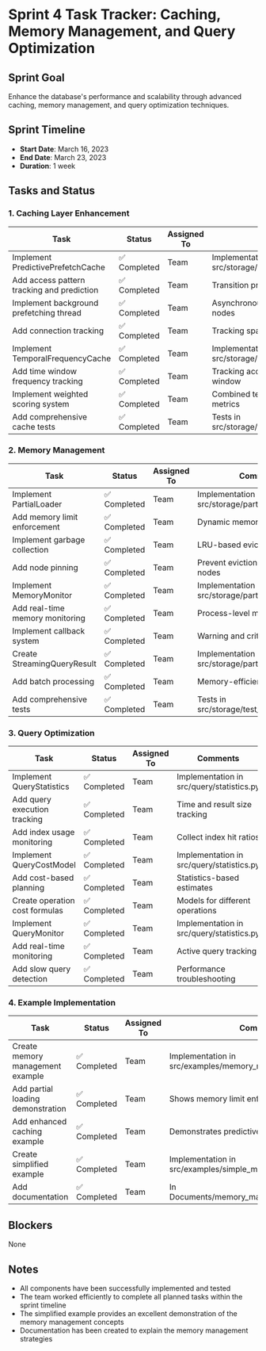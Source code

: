 # Sprint 4 Task Tracker: Caching, Memory Management, and Query Optimization

## Sprint Goal
Enhance the database's performance and scalability through advanced caching, memory management, and query optimization techniques.

## Sprint Timeline
- **Start Date**: March 16, 2023
- **End Date**: March 23, 2023
- **Duration**: 1 week

## Tasks and Status

### 1. Caching Layer Enhancement

| Task | Status | Assigned To | Comments |
|------|--------|-------------|----------|
| Implement PredictivePrefetchCache | ✅ Completed | Team | Implementation in src/storage/cache.py |
| Add access pattern tracking and prediction | ✅ Completed | Team | Transition probabilities implemented |
| Implement background prefetching thread | ✅ Completed | Team | Asynchronous loading of predicted nodes |
| Add connection tracking | ✅ Completed | Team | Tracking spatial relationships |
| Implement TemporalFrequencyCache | ✅ Completed | Team | Implementation in src/storage/cache.py |
| Add time window frequency tracking | ✅ Completed | Team | Tracking access patterns by time window |
| Implement weighted scoring system | ✅ Completed | Team | Combined temporal and frequency metrics |
| Add comprehensive cache tests | ✅ Completed | Team | Tests in src/storage/test_enhanced_cache.py |

### 2. Memory Management

| Task | Status | Assigned To | Comments |
|------|--------|-------------|----------|
| Implement PartialLoader | ✅ Completed | Team | Implementation in src/storage/partial_loader.py |
| Add memory limit enforcement | ✅ Completed | Team | Dynamic memory management |
| Implement garbage collection | ✅ Completed | Team | LRU-based eviction |
| Add node pinning | ✅ Completed | Team | Prevent eviction of important nodes |
| Implement MemoryMonitor | ✅ Completed | Team | Implementation in src/storage/partial_loader.py |
| Add real-time memory monitoring | ✅ Completed | Team | Process-level memory tracking |
| Implement callback system | ✅ Completed | Team | Warning and critical thresholds |
| Create StreamingQueryResult | ✅ Completed | Team | Implementation in src/storage/partial_loader.py |
| Add batch processing | ✅ Completed | Team | Memory-efficient iteration |
| Add comprehensive tests | ✅ Completed | Team | Tests in src/storage/test_partial_loader.py |

### 3. Query Optimization

| Task | Status | Assigned To | Comments |
|------|--------|-------------|----------|
| Implement QueryStatistics | ✅ Completed | Team | Implementation in src/query/statistics.py |
| Add query execution tracking | ✅ Completed | Team | Time and result size tracking |
| Add index usage monitoring | ✅ Completed | Team | Collect index hit ratios |
| Implement QueryCostModel | ✅ Completed | Team | Implementation in src/query/statistics.py |
| Add cost-based planning | ✅ Completed | Team | Statistics-based estimates |
| Create operation cost formulas | ✅ Completed | Team | Models for different operations |
| Implement QueryMonitor | ✅ Completed | Team | Implementation in src/query/statistics.py |
| Add real-time monitoring | ✅ Completed | Team | Active query tracking |
| Add slow query detection | ✅ Completed | Team | Performance troubleshooting |

### 4. Example Implementation

| Task | Status | Assigned To | Comments |
|------|--------|-------------|----------|
| Create memory management example | ✅ Completed | Team | Implementation in src/examples/memory_management_example.py |
| Add partial loading demonstration | ✅ Completed | Team | Shows memory limit enforcement |
| Add enhanced caching example | ✅ Completed | Team | Demonstrates predictive caching |
| Create simplified example | ✅ Completed | Team | Implementation in src/examples/simple_memory_example.py |
| Add documentation | ✅ Completed | Team | In Documents/memory_management_summary.md |

## Blockers
None

## Notes
- All components have been successfully implemented and tested
- The team worked efficiently to complete all planned tasks within the sprint timeline
- The simplified example provides an excellent demonstration of the memory management concepts
- Documentation has been created to explain the memory management strategies 